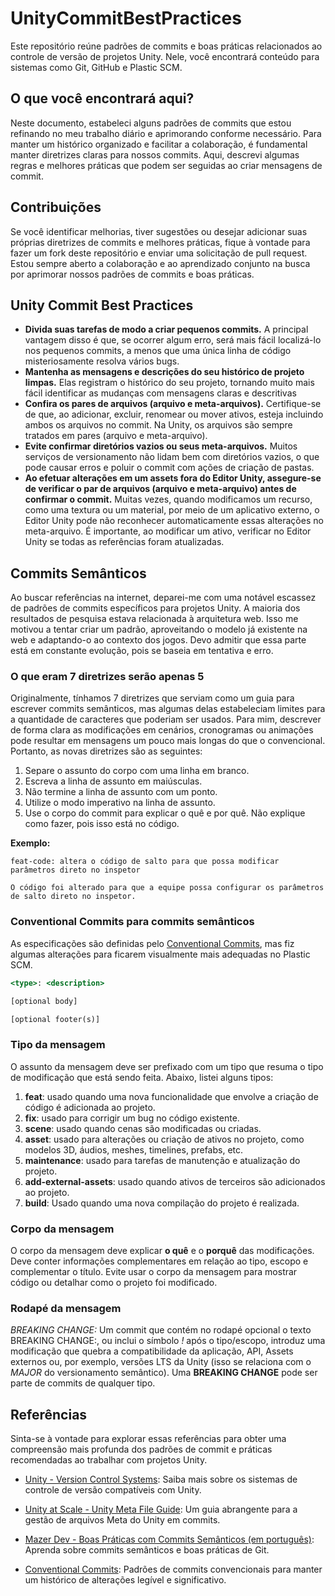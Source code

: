 # UnityCommitBestPractices

Este repositório reúne padrões de commits e boas práticas relacionados ao controle de versão de projetos Unity. Nele, você encontrará conteúdo para sistemas como Git, GitHub e Plastic SCM.

## O que você encontrará aqui?

Neste documento, estabeleci alguns padrões de commits que estou refinando no meu trabalho diário e aprimorando conforme necessário. Para manter um histórico organizado e facilitar a colaboração, é fundamental manter diretrizes claras para nossos commits. Aqui, descrevi algumas regras e melhores práticas que podem ser seguidas ao criar mensagens de commit.

## Contribuições

Se você identificar melhorias, tiver sugestões ou desejar adicionar suas próprias diretrizes de commits e melhores práticas, fique à vontade para fazer um fork deste repositório e enviar uma solicitação de pull request. Estou sempre aberto a colaboração e ao aprendizado conjunto na busca por aprimorar nossos padrões de commits e boas práticas.

## Unity Commit Best Practices

- **Divida suas tarefas de modo a criar pequenos commits.** A principal vantagem disso é que, se ocorrer algum erro, será mais fácil localizá-lo nos pequenos commits, a menos que uma única linha de código misteriosamente resolva vários bugs.
- **Mantenha as mensagens e descrições do seu histórico de projeto limpas.** Elas registram o histórico do seu projeto, tornando muito mais fácil identificar as mudanças com mensagens claras e descritivas
- **Confira os pares de arquivos (arquivo e meta-arquivos).** Certifique-se de que, ao adicionar, excluir, renomear ou mover ativos, esteja incluindo ambos os arquivos no commit. Na Unity, os arquivos são sempre tratados em pares (arquivo e meta-arquivo).
- **Evite confirmar diretórios vazios ou seus meta-arquivos.** Muitos serviços de versionamento não lidam bem com diretórios vazios, o que pode causar erros e poluir o commit com ações de criação de pastas.
- **Ao efetuar alterações em um assets fora do Editor Unity, assegure-se de verificar o par de arquivos (arquivo e meta-arquivo) antes de confirmar o commit.** Muitas vezes, quando modificamos um recurso, como uma textura ou um material, por meio de um aplicativo externo, o Editor Unity pode não reconhecer automaticamente essas alterações no meta-arquivo. É importante, ao modificar um ativo, verificar no Editor Unity se todas as referências foram atualizadas.

## Commits **Semânticos**

Ao buscar referências na internet, deparei-me com uma notável escassez de padrões de commits específicos para projetos Unity. A maioria dos resultados de pesquisa estava relacionada à arquitetura web. Isso me motivou a tentar criar um padrão, aproveitando o modelo já existente na web e adaptando-o ao contexto dos jogos. Devo admitir que essa parte está em constante evolução, pois se baseia em tentativa e erro.

### O que eram 7 diretrizes serão apenas 5

Originalmente, tínhamos 7 diretrizes que serviam como um guia para escrever commits semânticos, mas algumas delas estabeleciam limites para a quantidade de caracteres que poderiam ser usados. Para mim, descrever de forma clara as modificações em cenários, cronogramas ou animações pode resultar em mensagens um pouco mais longas do que o convencional. Portanto, as novas diretrizes são as seguintes:

1. Separe o assunto do corpo com uma linha em branco.
2. Escreva a linha de assunto em maiúsculas.
3. Não termine a linha de assunto com um ponto.
4. Utilize o modo imperativo na linha de assunto.
5. Use o corpo do commit para explicar o quê e por quê. Não explique como fazer, pois isso está no código.

**Exemplo:**
```
feat-code: altera o código de salto para que possa modificar parâmetros direto no inspetor

O código foi alterado para que a equipe possa configurar os parâmetros de salto direto no inspetor.
```

### Conventional Commits para commits semânticos

As especificações são definidas pelo [Conventional Commits](https://www.conventionalcommits.org/en/v1.0.0/), mas fiz algumas alterações para ficarem visualmente mais adequadas no Plastic SCM.

```jsx
<type>: <description>

[optional body]

[optional footer(s)]
```

### Tipo da mensagem

O assunto da mensagem deve ser prefixado com um tipo que resuma o tipo de modificação que está sendo feita. Abaixo, listei alguns tipos:

1. **feat**: usado quando uma nova funcionalidade que envolve a criação de código é adicionada ao projeto.
2. **fix**: usado para corrigir um bug no código existente.
3. **scene**: usado quando cenas são modificadas ou criadas.
4. **asset**: usado para alterações ou criação de ativos no projeto, como modelos 3D, áudios, meshes, timelines, prefabs, etc.
5. **maintenance**: usado para tarefas de manutenção e atualização do projeto.
6. **add-external-assets**: usado quando ativos de terceiros são adicionados ao projeto.
7. **build**: Usado quando uma nova compilação do projeto é realizada.

### Corpo da mensagem

O corpo da mensagem deve explicar **o quê** e o **porquê** das modificações. Deve conter informações complementares em relação ao tipo, escopo e complementar o título. Evite usar o corpo da mensagem para mostrar código ou detalhar como o projeto foi modificado.

### Rodapé da mensagem

*BREAKING CHANGE:* Um commit que contém no rodapé opcional o texto BREAKING CHANGE:, ou inclui o símbolo *!* após o tipo/escopo, introduz uma modificação que quebra a compatibilidade da aplicação, API, Assets externos ou, por exemplo, versões LTS da Unity (isso se relaciona com o *MAJOR* do versionamento semântico). Uma **BREAKING CHANGE** pode ser parte de commits de qualquer tipo.

## Referências

Sinta-se à vontade para explorar essas referências para obter uma compreensão mais profunda dos padrões de commit e práticas recomendadas ao trabalhar com projetos Unity.

- [Unity - Version Control Systems](https://unity.com/how-to/version-control-systems): Saiba mais sobre os sistemas de controle de versão compatíveis com Unity.

- [Unity at Scale - Unity Meta File Guide](https://unityatscale.com/unity-meta-file-guide/checklist-committing-unity-assets/): Um guia abrangente para a gestão de arquivos Meta do Unity em commits.

- [Mazer Dev - Boas Práticas com Commits Semânticos (em português)](https://mazer.dev/pt-br/git/boas-praticas/commits-semanticos/): Aprenda sobre commits semânticos e boas práticas de Git.

- [Conventional Commits](https://www.conventionalcommits.org/en/v1.0.0/): Padrões de commits convencionais para manter um histórico de alterações legível e significativo.

